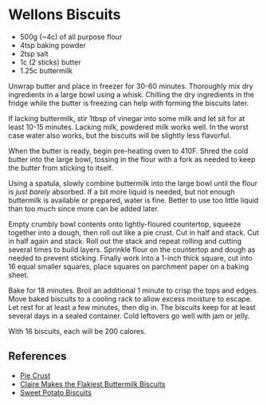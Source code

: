 # Wellons Biscuits

* 500g (~4c) of all purpose flour 
* 4tsp baking powder
* 2tsp salt
* 1c (2 sticks) butter
* 1.25c buttermilk

Unwrap butter and place in freezer for 30-60 minutes. Thoroughly mix dry
ingredients in a large bowl using a whisk. Chilling the dry ingredients
in the fridge while the butter is freezing can help with forming the
biscuits later.

If lacking buttermilk, stir 1tbsp of vinegar into some milk and let sit
for at least 10-15 minutes. Lacking milk, powdered milk works well. In
the worst case water also works, but the biscuits will be slightly less
flavorful.

When the butter is ready, begin pre-heating oven to 410F. Shred the cold
butter into the large bowl, tossing in the flour with a fork as needed
to keep the butter from sticking to itself.

Using a spatula, slowly combine buttermilk into the large bowl until the
flour is *just barely* absorbed. If a bit more liquid is needed, but not
enough buttermilk is available or prepared, water is fine. Better to use
too little liquid than too much since more can be added later.

Empty crumbly bowl contents onto lightly-floured countertop, squeeze
together into a dough, then roll out like a pie crust. Cut in half and
stack. Cut in half again and stack. Roll out the stack and repeat
rolling and cutting several times to build layers. Sprinkle flour on the
countertop and dough as needed to prevent sticking. Finally work into a
1-inch thick square, cut into 16 equal smaller squares, place squares on
parchment paper on a baking sheet.

Bake for 18 minutes. Broil an additional 1 minute to crisp the tops and
edges. Move baked biscuits to a cooling rack to allow excess moisture to
escape. Let rest for at least a few minutes, then dig in. The biscuits
keep for at least several days in a sealed container. Cold leftovers go
well with jam or jelly.

With 16 biscuits, each will be 200 calores.

## References

* [Pie Crust](pie-crust.md)
* [Claire Makes the Flakiest Buttermilk Biscuits](https://www.youtube.com/watch?v=lN9Gt8EoZAc)
* [Sweet Potato Biscuits](https://www.youtube.com/watch?v=tSX7nA2a2n8)
